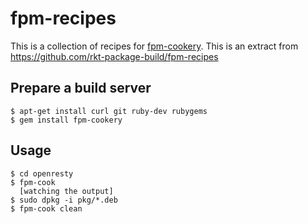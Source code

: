 # fpm-recipes

This is a collection of recipes for [fpm-cookery](https://github.com/bernd/fpm-cookery).
This is an extract from https://github.com/rkt-package-build/fpm-recipes

## Prepare a build server

    $ apt-get install curl git ruby-dev rubygems
    $ gem install fpm-cookery

## Usage

    $ cd openresty
    $ fpm-cook
      [watching the output]
    $ sudo dpkg -i pkg/*.deb
    $ fpm-cook clean
